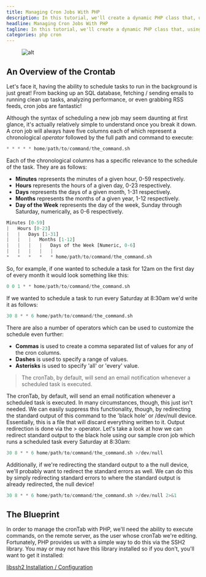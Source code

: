 ```yaml
---
title: Managing Cron Jobs With PHP
description: In this tutorial, we'll create a dynamic PHP class that, using a secure connection, provides us with a means to manipulate the cronTab!
headline: Managing Cron Jobs With PHP
tagline: In this tutorial, we'll create a dynamic PHP class that, using a secure connection, provides us with a means to manipulate the cronTab!
categories: php cron
---
```


<figure class="post-image post-image-center">
    <img src="http://salvadorydesamparados.org/wp-content/uploads/2016/10/1476920497_resolutions-04.png" alt="alt">
</figure>

## An Overview of the Crontab


Let's face it, having the ability to schedule tasks to run in the background is just great! From backing up an SQL 
database, fetching / sending emails to running clean up tasks, analyzing performance, or even grabbing RSS feeds, 
cron jobs are fantastic!

Although the syntax of scheduling a new job may seem daunting at first glance, it's actually relatively simple to 
understand once you break it down. A cron job will always have five columns each of which represent a chronological 
*operator* followed by the full path and command to execute:

```python
* * * * * home/path/to/command/the_command.sh
```

Each of the chronological columns has a specific relevance to the schedule of the task. They are as follows:

- **Minutes** represents the minutes of a given hour, 0-59 respectively.
- **Hours** represents the hours of a given day, 0-23 respectively.
- **Days** represents the days of a given month, 1-31 respectively.
- **Months** represents the months of a given year, 1-12 respectively.
- **Day of the Week** represents the day of the week, Sunday through Saturday, numerically, as 0-6 respectively.


```python
Minutes [0-59]
|   Hours [0-23]
|   |   Days [1-31]
|   |   |   Months [1-12]
|   |   |   |   Days of the Week [Numeric, 0-6]
|   |   |   |   |
*   *   *   *   * home/path/to/command/the_command.sh
```

So, for example, if one wanted to schedule a task for 12am on the first day of every month it would look something like this:

```python
0 0 1 * * home/path/to/command/the_command.sh
```

If we wanted to schedule a task to run every Saturday at 8:30am we'd write it as follows:

```python
30 8 * * 6 home/path/to/command/the_command.sh
```

There are also a number of operators which can be used to customize the schedule even further:

- **Commas** is used to create a comma separated list of values for any of the cron columns.
- **Dashes** is used to specify a range of values.
- **Asterisks** is used to specify 'all' or 'every' value.


> The cronTab, by default, will send an email notification whenever a scheduled task is executed.

The cronTab, by default, will send an email notification whenever a scheduled task is executed.
In many circumstances, though, this just isn't needed. We can easily suppress this functionality, though, by
redirecting the standard output of this command to the 'black hole' or /dev/null device. Essentially, this is
a file that will discard everything written to it. Output redirection is done via the > operator.
Let's take a look at how we can redirect standard output to the black hole using our sample cron job which runs a
scheduled task every Saturday at 8:30am:

```python
30 8 * * 6 home/path/to/command/the_command.sh >/dev/null
```

Additionally, if we're redirecting the standard output to a the null device, we'll probably want to redirect
the standard errors as well. We can do this by simply redirecting standard errors to where the standard output
is already redirected, the null device!

```python
30 8 * * 6 home/path/to/command/the_command.sh >/dev/null 2>&1
```

## The Blueprint

In order to manage the cronTab with PHP, we'll need the ability to execute commands, on the remote server,
as the user whose cronTab we're editing. Fortunately, PHP provides us with a simple way to do this via the SSH2
library. You may or may not have this library installed so if you don't, you'll want to get it installed:


[libssh2 Installation / Configuration](http://www.php.net/manual/en/ssh2.installation.php)